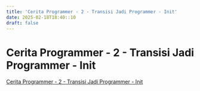 ```yaml
---
title: 'Cerita Programmer - 2 - Transisi Jadi Programmer - Init'
date: 2025-02-18T18:40::10
draft: false
---
```


# Cerita Programmer - 2 - Transisi Jadi Programmer - Init

[Cerita Programmer - 2 - Transisi Jadi Programmer - Init](https://www.youtube.com/watch?v=TX-Lhdl-mXk)
